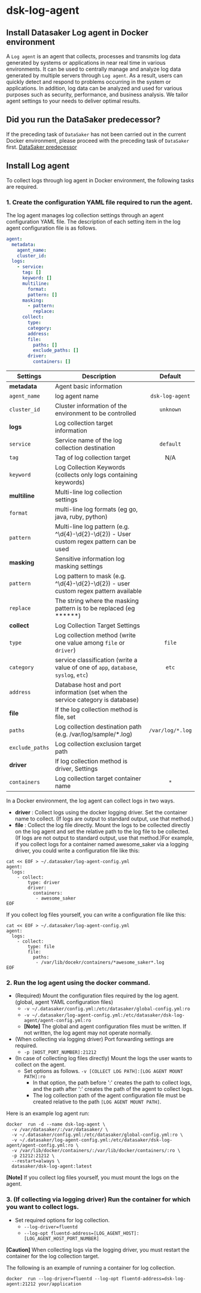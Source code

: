 # dsk-log-agent

## Install Datasaker Log agent in Docker environment

A `Log agent` is an agent that collects, processes and transmits log data generated by systems or applications in near real time in various environments. It can be used to centrally manage and analyze log data generated by multiple servers through `Log agent`. As a result, users can quickly detect and respond to problems occurring in the system or applications. In addition, log data can be analyzed and used for various purposes such as security, performance, and business analysis. We tailor agent settings to your needs to deliver optimal results.

## Did you run the DataSaker predecessor?

If the preceding task of `DataSaker` has not been carried out in the current Docker environment, please proceed with the preceding task of `DataSaker` first. [DataSaker predecessor](dsk-log-agent/en/$%7BPREPARATION\_MANUAL\_KR%7D/)

## Install Log agent

To collect logs through log agent in Docker environment, the following tasks are required.

### 1. Create the configuration YAML file required to run the agent.

The log agent manages log collection settings through an agent configuration YAML file. The description of each setting item in the log agent configuration file is as follows.
```yaml
agent:
  metadata:
    agent_name:
    cluster_id:
  logs:
    - service:
      tag: []
      keyword: []
      multiline:
        format:
        pattern: []
      masking:
        - pattern:
          replace:
      collect:
        type:
        category:
        address:
        file:
          paths: []
          exclude_paths: []
        driver:
          containers: []
```
| **Settings** | **Description** | **Default** |
| ----------------------------------- | -------------------------------------------------------------------------------- |:----------------:|
| **metadata** | Agent basic information | |
| `agent_name` | log agent name | `dsk-log-agent` |
| `cluster_id` | Cluster information of the environment to be controlled | `unknown` |
| **logs** | Log collection target information | |
| `service` | Service name of the log collection destination | `default` |
| `tag` | Tag of log collection target | N/A |
| `keyword` | Log Collection Keywords (collects only logs containing keywords) | |
| **multiline** | Multi-line log collection settings | |
| `format` | multi-line log formats (eg go, java, ruby, python) | |
| `pattern` | Multi-line log pattern (e.g. ^\d{4}-\d{2}-\d{2}) - User custom regex pattern can be used | |
| **masking** | Sensitive information log masking settings | |
| `pattern` | Log pattern to mask (e.g. ^\d{4}-\d{2}-\d{2}) - user custom regex pattern available | |
| `replace` | The string where the masking pattern is to be replaced (eg ******) | |
| **collect** | Log Collection Target Settings | |
| `type` | Log collection method (write one value among `file` or `driver`) | `file` |
| `category` | service classification (write a value of one of `app`, `database`, `syslog`, `etc`) | `etc` |
| `address` | Database host and port information (set when the service category is database) | |
| **file** | If the log collection method is file, set | |
| `paths` | Log collection destination path (e.g. /var/log/sample/*.log) | `/var/log/*.log` |
| `exclude_paths` | Log collection exclusion target path | |
| **driver** | If log collection method is driver, Settings | |
| `containers` | Log collection target container name | `*` |

In a Docker environment, the log agent can collect logs in two ways.

* **driver** : Collect logs using the docker logging driver. Set the container name to collect. (If logs are output to standard output, use that method.)
* **file** : Collect the log file directly. Mount the logs to be collected directly on the log agent and set the relative path to the log file to be collected. (If logs are not output to standard output, use that method.)For example, if you collect logs for a container named awesome_saker via a logging driver, you could write a configuration file like this:
```shell
cat << EOF > ~/.datasaker/log-agent-config.yml
agent:
  logs:
    - collect:
        type: driver
        driver:
          containers:
           - awesome_saker
EOF
```
If you collect log files yourself, you can write a configuration file like this:
```shell
cat << EOF > ~/.datasaker/log-agent-config.yml
agent:
  logs:
    - collect:
        type: file
        file:
          paths:
           - /var/lib/docekr/containers/*awesome_saker*.log
EOF
```
### 2. Run the log agent using the docker command.

* (Required) Mount the configuration files required by the log agent. (global, agent YAML configuration files)
  * `-v ~/.datasaker/config.yml:/etc/datasaker/global-config.yml:ro`
  * `-v ~/.datasaker/log-agent-config.yml:/etc/datasaker/dsk-log-agent/agent-config.yml:ro`
  * **\[Note]** The global and agent configuration files must be written. If not written, the log agent may not operate normally.
* (When collecting via logging driver) Port forwarding settings are required.
  * `-p [HOST_PORT_NUMBER]:21212`
* (In case of collecting log files directly) Mount the logs the user wants to collect on the agent.
  * Set options as follows. `-v [COLLECT LOG PATH]:[LOG AGENT MOUNT PATH]:ro`
    * In that option, the path before ':' creates the path to collect logs, and the path after ':' creates the path of the agent to collect logs.
    * The log collection path of the agent configuration file must be created relative to the path `[LOG AGENT MOUNT PATH]`.

Here is an example log agent run:
```shell
docker  run -d --name dsk-log-agent \
  -v /var/datasaker/:/var/datasaker/ \
  -v ~/.datasaker/config.yml:/etc/datasaker/global-config.yml:ro \
  -v ~/.datasaker/log-agent-config.yml:/etc/datasaker/dsk-log-agent/agent-config.yml:ro \
  -v /var/lib/docker/containers/:/var/lib/docker/containers/:ro \
  -p 21212:21212 \
  --restart=always \
  datasaker/dsk-log-agent:latest
```
**\[Note]** If you collect log files yourself, you must mount the logs on the agent.

### 3. (If collecting via logging driver) Run the container for which you want to collect logs.

* Set required options for log collection.
  * `--log-driver=fluentd`
  * `--log-opt fluentd-address=[LOG_AGENT_HOST]:[LOG_AGENT_HOST_PORT_NUMBER]`

**\[Caution]** When collecting logs via the logging driver, you must restart the container for the log collection target.

The following is an example of running a container for log collection.
```shell
docker  run --log-driver=fluentd --log-opt fluentd-address=dsk-log-agent:21212 your/application
```
